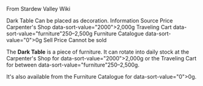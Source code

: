 From Stardew Valley Wiki

Dark Table Can be placed as decoration. Information Source Price Carpenter's Shop data-sort-value="2000"&gt;2,000g Traveling Cart data-sort-value="furniture"250–2,500g Furniture Catalogue data-sort-value="0"&gt;0g Sell Price Cannot be sold

The **Dark Table** is a piece of furniture. It can rotate into daily stock at the Carpenter's Shop for data-sort-value="2000"&gt;2,000g or the Traveling Cart for between data-sort-value="furniture"250–2,500g.

It's also available from the Furniture Catalogue for data-sort-value="0"&gt;0g.
